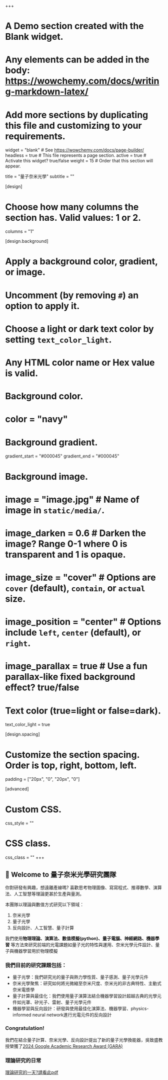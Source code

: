 +++
# A Demo section created with the Blank widget.
# Any elements can be added in the body: https://wowchemy.com/docs/writing-markdown-latex/
# Add more sections by duplicating this file and customizing to your requirements.

widget = "blank"  # See https://wowchemy.com/docs/page-builder/
headless = true  # This file represents a page section.
active = true  # Activate this widget? true/false
weight = 15  # Order that this section will appear.

title = "量子奈米光學"
subtitle = ""

[design]
  # Choose how many columns the section has. Valid values: 1 or 2.
  columns = "1"

[design.background]
  # Apply a background color, gradient, or image.
  #   Uncomment (by removing `#`) an option to apply it.
  #   Choose a light or dark text color by setting `text_color_light`.
  #   Any HTML color name or Hex value is valid.

  # Background color.
  # color = "navy"
  
  # Background gradient.
  gradient_start = "#000045"
  gradient_end = "#000045"
  
  # Background image.
  # image = "image.jpg"  # Name of image in `static/media/`.
  # image_darken = 0.6  # Darken the image? Range 0-1 where 0 is transparent and 1 is opaque.
  # image_size = "cover"  #  Options are `cover` (default), `contain`, or `actual` size.
  # image_position = "center"  # Options include `left`, `center` (default), or `right`.
  # image_parallax = true  # Use a fun parallax-like fixed background effect? true/false
  
  # Text color (true=light or false=dark).
  text_color_light = true

[design.spacing]
  # Customize the section spacing. Order is top, right, bottom, left.
  padding = ["20px", "0", "20px", "0"]

[advanced]
 # Custom CSS. 
 css_style = ""
 
 # CSS class.
 css_class = ""
+++

## 👋 Welcome to 量子奈米光學研究團隊
你對研發有興趣，想遠離產線嗎? 喜歡思考物理圖像、寫寫程式、推導數學、演算法、人工智慧等理論更甚於生產與量測。

本團隊以理論與數值方式研究以下領域：
1. 奈米光學
2. 量子光學
3. 反向設計、人工智慧、量子計算

我們使用**物理理論、演算法、數值模擬(python)、量子電腦、神經網路、機器學習** 等方法來研究前端的光電課題如量子光的特性與運用、奈米光學元件設計、量子與機器學習用於物理模擬

### 我們目前的研究課題包括：

- 量子光學：我們研究光的量子與熱力學性質、量子感測、量子光學元件
- 奈米光學聚焦：研究如何將光微縮至奈米尺度、奈米光的非古典特性、主動式奈米電漿學
- 量子計算與最佳化：我們使用量子演算法結合機器學習設計超越古典的光學元件如光罩、矽光子、雷射、量子光學元件
- 機器學習與反向設計：研發與使用最佳化演算法、機器學習、physics-informed neural network進行光電元件的反向設計

### Congratulation!
我們在結合量子計算、奈米光學、反向設計提出了新的量子光學換能器，吳致盛教授榮獲了[2024 Google Academic Research Award (GARA)](https://research.google/programs-and-events/google-academic-research-awards/google-academic-research-award-program-recipients/?filtertab=2024)

### 理論研究的日常

[理論研究的一天?請看此pdf](/uploads/qno_project_research.pdf)